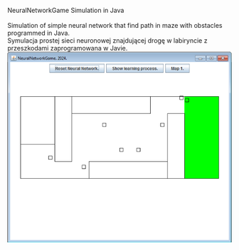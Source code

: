 NeuralNetworkGame Simulation in Java<br><br>
Simulation of simple neural network that find path in maze with obstacles programmed in Java.<br>
Symulacja prostej sieci neuronowej znajdującej drogę w labiryncie z przeszkodami zaprogramowana w Javie.<br>
![alt text](https://github.com/mateuszpawlowski-programmer/NeuralNetworkGame/blob/main/NeuralNetworkGame.png)
